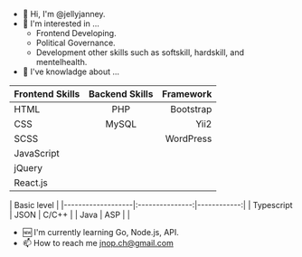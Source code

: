 - 👋 Hi, I'm @jellyjanney.
- 👀 I'm interested in ...
    - Frontend Developing.
    - Political Governance.
    - Development other skills such as softskill, hardskill, and mentelhealth.
- 🔰 I've knowladge about ...

|  Frontend Skills  |  Backend Skills |  Framework  |
|-------------------|:---------------:|------------:|
|   HTML            |   PHP           |  Bootstrap  |
|   CSS             |   MySQL         |  Yii2       |
|   SCSS            |                 |  WordPress  |
|   JavaScript      |                 |             |
|   jQuery          |                 |             |
|   React.js        |                 |             |

|                       Basic level                 |
|-------------------|:---------------:|------------:|
|   Typescript      |  JSON           |  C/C++      |
|   Java            |  ASP            |             |

- 🆕 I'm currently learning Go, Node.js, API.
- 📫 How to reach me jnop.ch@gmail.com
